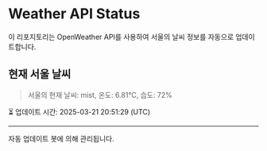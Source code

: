 
# Weather API Status

이 리포지토리는 OpenWeather API를 사용하여 서울의 날씨 정보를 자동으로 업데이트합니다.

## 현재 서울 날씨
> 서울의 현재 날씨: mist, 온도: 6.81°C, 습도: 72%

⏳ 업데이트 시간: 2025-03-21 20:51:29 (UTC)

---
자동 업데이트 봇에 의해 관리됩니다.
